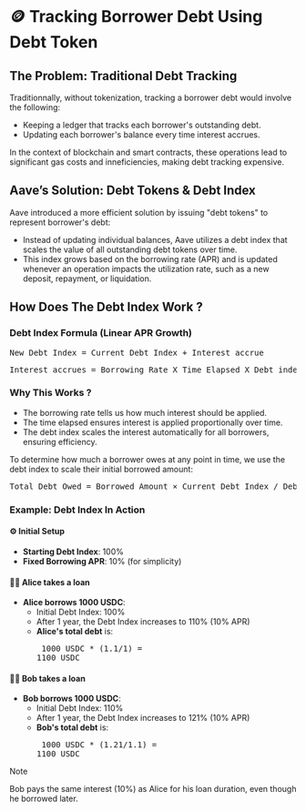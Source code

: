 # 🪙 Tracking Borrower Debt Using Debt Token

## The Problem: Traditional Debt Tracking

Traditionnally, without tokenization, tracking a borrower debt would involve the following:

* Keeping a ledger that tracks each borrower's outstanding debt.
* Updating each borrower's balance every time interest accrues.

In the context of blockchain and smart contracts, these operations lead to significant
gas costs and inneficiencies, making debt tracking expensive.

## Aave’s Solution: Debt Tokens & Debt Index

Aave introduced a more efficient solution by issuing "debt tokens" to represent borrower's
debt:
* Instead of updating individual balances, Aave utilizes a debt index that scales the 
value of all outstanding debt tokens over time. 
* This index grows based on the borrowing rate (APR) and is updated whenever an operation 
impacts the utilization rate, such as a new deposit, repayment, or liquidation.

## How Does The Debt Index Work ?

### Debt Index Formula (Linear APR Growth)

<pre>
New Debt Index = Current Debt Index + Interest accrue
</pre>

<pre>
Interest accrues = Borrowing Rate X Time Elapsed X Debt index / ONE_YEAR
</pre>

### Why This Works ?

* The borrowing rate tells us how much interest should be applied.
* The time elapsed ensures interest is applied proportionally over time.
* The debt index scales the interest automatically for all borrowers, ensuring efficiency.

To determine how much a borrower owes at any point in time, we use the debt index to scale 
their initial borrowed amount:

<pre>
Total Debt Owed = Borrowed Amount × Current Debt Index / Debt Index at Borrowing
</pre>

### Example: Debt Index In Action

#### ⚙️ Initial Setup
* **Starting Debt Index**: 100%
* **Fixed Borrowing APR**: 10% (for simplicity)

#### 🙇‍♀️ Alice takes a loan

* **Alice borrows 1000 USDC**: 
    * Initial Debt Index: 100%
    * After 1 year, the Debt Index increases to 110%  (10% APR)
    * **Alice's total debt** is: <pre> 1000 USDC * (1.1/1) = 1100 USDC </pre>

#### 🙇‍♂️ Bob takes a loan 

*  **Bob borrows 1000 USDC**:
    * Initial Debt Index: 110%
    * After 1 year, the Debt Index increases to 121% (10% APR)
    * **Bob's total debt** is: <pre> 1000 USDC * (1.21/1.1) = 1100 USDC </pre>

> [!NOTE]  
> Bob pays the same interest (10%) as Alice for his loan duration, even though he borrowed 
> later.